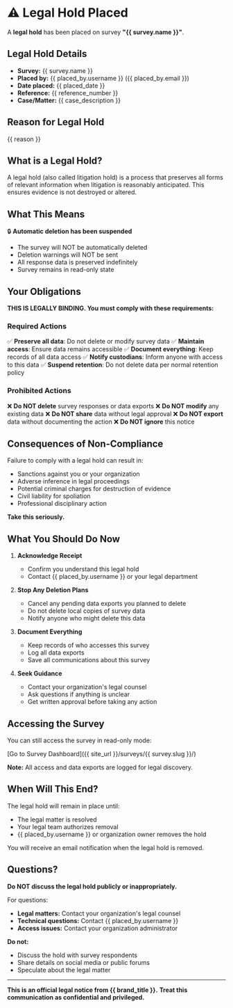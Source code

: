 # ⚠️ Legal Hold Placed

A **legal hold** has been placed on survey **"{{ survey.name }}"**.

## Legal Hold Details

- **Survey:** {{ survey.name }}
- **Placed by:** {{ placed_by.username }} ({{ placed_by.email }})
- **Date placed:** {{ placed_date }}
- **Reference:** {{ reference_number }}
- **Case/Matter:** {{ case_description }}

## Reason for Legal Hold

{{ reason }}

## What is a Legal Hold?

A legal hold (also called litigation hold) is a process that preserves all forms of relevant information when litigation is reasonably anticipated. This ensures evidence is not destroyed or altered.

## What This Means

🔒 **Automatic deletion has been suspended**

- The survey will NOT be automatically deleted
- Deletion warnings will NOT be sent
- All response data is preserved indefinitely
- Survey remains in read-only state

## Your Obligations

**THIS IS LEGALLY BINDING. You must comply with these requirements:**

### Required Actions

✅ **Preserve all data**: Do not delete or modify survey data
✅ **Maintain access**: Ensure data remains accessible
✅ **Document everything**: Keep records of all data access
✅ **Notify custodians**: Inform anyone with access to this data
✅ **Suspend retention**: Do not delete data per normal retention policy

### Prohibited Actions

❌ **Do NOT delete** survey responses or data exports
❌ **Do NOT modify** any existing data
❌ **Do NOT share** data without legal approval
❌ **Do NOT export** data without documenting the action
❌ **Do NOT ignore** this notice

## Consequences of Non-Compliance

Failure to comply with a legal hold can result in:

- Sanctions against you or your organization
- Adverse inference in legal proceedings
- Potential criminal charges for destruction of evidence
- Civil liability for spoliation
- Professional disciplinary action

**Take this seriously.**

## What You Should Do Now

1. **Acknowledge Receipt**

   - Confirm you understand this legal hold
   - Contact {{ placed_by.username }} or your legal department

2. **Stop Any Deletion Plans**

   - Cancel any pending data exports you planned to delete
   - Do not delete local copies of survey data
   - Notify anyone who might delete this data

3. **Document Everything**

   - Keep records of who accesses this survey
   - Log all data exports
   - Save all communications about this survey

4. **Seek Guidance**
   - Contact your organization's legal counsel
   - Ask questions if anything is unclear
   - Get written approval before taking any action

## Accessing the Survey

You can still access the survey in read-only mode:

[Go to Survey Dashboard]({{ site_url }}/surveys/{{ survey.slug }}/)

**Note:** All access and data exports are logged for legal discovery.

## When Will This End?

The legal hold will remain in place until:

- The legal matter is resolved
- Your legal team authorizes removal
- {{ placed_by.username }} or organization owner removes the hold

You will receive an email notification when the legal hold is removed.

## Questions?

**Do NOT discuss the legal hold publicly or inappropriately.**

For questions:

- **Legal matters:** Contact your organization's legal counsel
- **Technical questions:** Contact {{ placed_by.username }}
- **Access issues:** Contact your organization administrator

**Do not:**

- Discuss the hold with survey respondents
- Share details on social media or public forums
- Speculate about the legal matter

---

**This is an official legal notice from {{ brand_title }}.**
**Treat this communication as confidential and privileged.**
